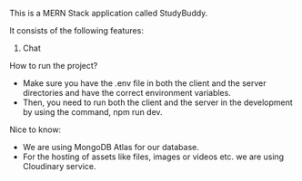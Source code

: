 This is a MERN Stack application called StudyBuddy.

It consists of the following features:

1. Chat

How to run the project?

- Make sure you have the .env file in both the client and the server directories and have the correct environment variables.
- Then, you need to run both the client and the server in the development by using the command, npm run dev.

Nice to know:

- We are using MongoDB Atlas for our database.
- For the hosting of assets like files, images or videos etc. we are using Cloudinary service.
